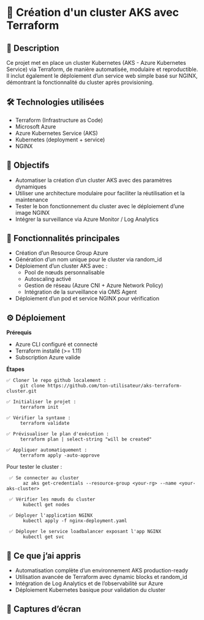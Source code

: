 # 🚀 Création d'un cluster AKS avec Terraform
## 📌 Description
Ce projet met en place un cluster Kubernetes (AKS - Azure Kubernetes Service) via Terraform,             de manière automatisée, modulaire et reproductible. Il inclut également le déploiement d’un service web simple basé sur NGINX, démontrant la fonctionnalité du cluster après provisioning.
## 🛠️ Technologies utilisées
- Terraform (Infrastructure as Code)
- Microsoft Azure
- Azure Kubernetes Service (AKS)
- Kubernetes (deployment + service)
- NGINX
## 🎯 Objectifs
- Automatiser la création d’un cluster AKS avec des paramètres dynamiques
- Utiliser une architecture modulaire pour faciliter la réutilisation et la maintenance
- Tester le bon fonctionnement du cluster avec le déploiement d’une image NGINX
- Intégrer la surveillance via Azure Monitor / Log Analytics
## 📂 Fonctionnalités principales
- Création d’un Resource Group Azure
- Génération d’un nom unique pour le cluster via random_id
- Déploiement d’un cluster AKS avec :
   *  Pool de nœuds personnalisable
   *  Autoscaling activé
   *  Gestion de réseau (Azure CNI + Azure Network Policy)
   *  Intégration de la surveillance via OMS Agent
- Déploiement d’un pod et service NGINX pour vérification   
## ⚙️ Déploiement
**Prérequis**
- Azure CLI configuré et connecté
- Terraform installé (>= 1.11)
- Subscription Azure valide

**Étapes**

    ✅ Cloner le repo github localement :
         git clone https://github.com/ton-utilisateur/aks-terraform-cluster.git
         
    ✅ Initialiser le projet :
         terraform init

    ✅ Vérifier la syntaxe :
         terraform validate

    ✅ Prévisualiser le plan d'exécution :
         terraform plan | select-string "will be created"

    ✅ Appliquer automatiquement :
         terraform apply -auto-approve
Pour tester le cluster :    

     ✅ Se connecter au cluster
          az aks get-credentials --resource-group <your-rg> --name <your-aks-cluster>

     ✅ Vérifier les nœuds du cluster
          kubectl get nodes 

     ✅ Déployer l'application NGINX
          kubectl apply -f nginx-deployment.yaml

     ✅ Déployer le service loadbalancer exposant l'app NGINX
          kubectl get svc
## 🧠 Ce que j’ai appris
- Automatisation complète d’un environnement AKS production-ready
- Utilisation avancée de Terraform avec dynamic blocks et random_id 
- Intégration de Log Analytics et de l’observabilité sur Azure
- Déploiement Kubernetes basique pour validation du cluster
## 📸 Captures d’écran
